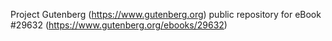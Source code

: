 Project Gutenberg (https://www.gutenberg.org) public repository for eBook #29632 (https://www.gutenberg.org/ebooks/29632)
